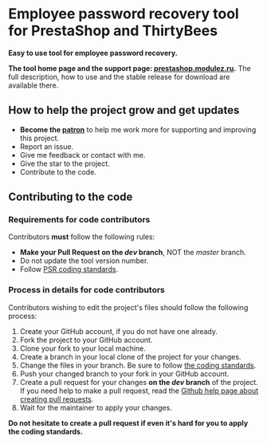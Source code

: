 # Employee password recovery tool for PrestaShop and ThirtyBees
**Easy to use tool for employee password recovery.**

**The tool home page and the support page: [prestashop.modulez.ru][5].**
The full description, how to use and the stable release for download are available there.

## How to help the project grow and get updates
* **Become the [patron][2]** to help me work more for supporting and improving this project.
* Report an issue.
* Give me feedback or contact with me.
* Give the star to the project.
* Contribute to the code.

## Contributing to the code

### Requirements for code contributors 

Contributors **must** follow the following rules:

* **Make your Pull Request on the *dev* branch**, NOT the *master* branch.
* Do not update the tool version number.
* Follow [PSR coding standards][1].

### Process in details for code contributors

Contributors wishing to edit the project's files should follow the following process:

1. Create your GitHub account, if you do not have one already.
2. Fork the project to your GitHub account.
3. Clone your fork to your local machine.
4. Create a branch in your local clone of the project for your changes.
5. Change the files in your branch. Be sure to follow [the coding standards][1].
6. Push your changed branch to your fork in your GitHub account.
7. Create a pull request for your changes **on the *dev* branch** of the project.
   If you need help to make a pull request, read the [Github help page about creating pull requests][4].
8. Wait for the maintainer to apply your changes.

**Do not hesitate to create a pull request if even it's hard for you to apply the coding standards.**

[1]: https://www.php-fig.org/psr/
[2]: https://www.patreon.com/zapalm
[4]: https://help.github.com/articles/about-pull-requests/
[5]: https://prestashop.modulez.ru/en/tools-scripts/54-prestashop-password-recovery-tool.html
